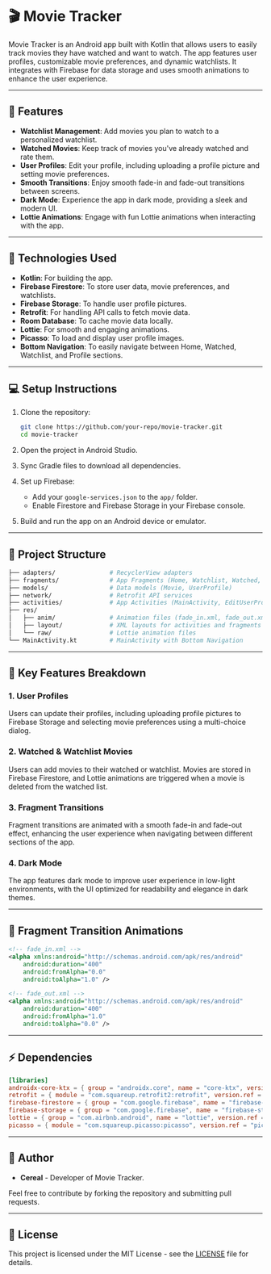 # 🎬 Movie Tracker

Movie Tracker is an Android app built with Kotlin that allows users to easily track movies they have watched and want to watch. The app features user profiles, customizable movie preferences, and dynamic watchlists. It integrates with Firebase for data storage and uses smooth animations to enhance the user experience.

---

## 📱 Features

- **Watchlist Management**: Add movies you plan to watch to a personalized watchlist.
- **Watched Movies**: Keep track of movies you've already watched and rate them.
- **User Profiles**: Edit your profile, including uploading a profile picture and setting movie preferences.
- **Smooth Transitions**: Enjoy smooth fade-in and fade-out transitions between screens.
- **Dark Mode**: Experience the app in dark mode, providing a sleek and modern UI.
- **Lottie Animations**: Engage with fun Lottie animations when interacting with the app.

---

## 🚀 Technologies Used

- **Kotlin**: For building the app.
- **Firebase Firestore**: To store user data, movie preferences, and watchlists.
- **Firebase Storage**: To handle user profile pictures.
- **Retrofit**: For handling API calls to fetch movie data.
- **Room Database**: To cache movie data locally.
- **Lottie**: For smooth and engaging animations.
- **Picasso**: To load and display user profile images.
- **Bottom Navigation**: To easily navigate between Home, Watched, Watchlist, and Profile sections.

---

## 💻 Setup Instructions

1. Clone the repository:
   ```bash
   git clone https://github.com/your-repo/movie-tracker.git
   cd movie-tracker
   ```

2. Open the project in Android Studio.

3. Sync Gradle files to download all dependencies.

4. Set up Firebase:
   - Add your `google-services.json` to the `app/` folder.
   - Enable Firestore and Firebase Storage in your Firebase console.

5. Build and run the app on an Android device or emulator.

---

## 📂 Project Structure

```bash
├── adapters/               # RecyclerView adapters
├── fragments/              # App Fragments (Home, Watchlist, Watched, Profile)
├── models/                 # Data models (Movie, UserProfile)
├── network/                # Retrofit API services
├── activities/             # App Activities (MainActivity, EditUserProfileActivity)
├── res/
│   ├── anim/               # Animation files (fade_in.xml, fade_out.xml)
│   ├── layout/             # XML layouts for activities and fragments
│   └── raw/                # Lottie animation files
└── MainActivity.kt         # MainActivity with Bottom Navigation
```

---

## 📖 Key Features Breakdown

### 1. **User Profiles**
Users can update their profiles, including uploading profile pictures to Firebase Storage and selecting movie preferences using a multi-choice dialog.

### 2. **Watched & Watchlist Movies**
Users can add movies to their watched or watchlist. Movies are stored in Firebase Firestore, and Lottie animations are triggered when a movie is deleted from the watched list.

### 3. **Fragment Transitions**
Fragment transitions are animated with a smooth fade-in and fade-out effect, enhancing the user experience when navigating between different sections of the app.

### 4. **Dark Mode**
The app features dark mode to improve user experience in low-light environments, with the UI optimized for readability and elegance in dark themes.

---

## 🔄 Fragment Transition Animations

```xml
<!-- fade_in.xml -->
<alpha xmlns:android="http://schemas.android.com/apk/res/android"
    android:duration="400"
    android:fromAlpha="0.0"
    android:toAlpha="1.0" />

<!-- fade_out.xml -->
<alpha xmlns:android="http://schemas.android.com/apk/res/android"
    android:duration="400"
    android:fromAlpha="1.0"
    android:toAlpha="0.0" />
```

---

## ⚡ Dependencies

```toml
[libraries]
androidx-core-ktx = { group = "androidx.core", name = "core-ktx", version.ref = "coreKtx" }
retrofit = { module = "com.squareup.retrofit2:retrofit", version.ref = "retrofit" }
firebase-firestore = { group = "com.google.firebase", name = "firebase-firestore", version.ref = "firebaseFirestore" }
firebase-storage = { group = "com.google.firebase", name = "firebase-storage", version.ref = "firebaseStorage" }
lottie = { group = "com.airbnb.android", name = "lottie", version.ref = "lottie" }
picasso = { module = "com.squareup.picasso:picasso", version.ref = "picasso" }
```

---

## 👤 Author

- **Cereal** - Developer of Movie Tracker.

Feel free to contribute by forking the repository and submitting pull requests.

---

## 📄 License

This project is licensed under the MIT License - see the [LICENSE](LICENSE) file for details.
